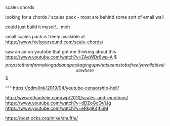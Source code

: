 
scales chords

looking for a chords / scales pack - most are behind some sort of email wall

could just build it myself... meh


small scales pack is freely available at
https://www.feelyoursound.com/scale-chords/

saw an ad on youtube that got me thinking about this
https://www.youtube.com/watch?v=ZAeWDr6wp-A
$$$ props to them for making ads and packaging up what seems to be freely available elsewhere $$$

^^^ https://cdm.link/2019/04/youtube-censorship-hell/




http://www.ethanhein.com/wp/2010/scales-and-emotions/
https://www.youtube.com/watch?v=dDZoGcQVjJg
https://www.youtube.com/watch?v=eRkgK4jfi6M


https://bost.ocks.org/mike/shuffle/
